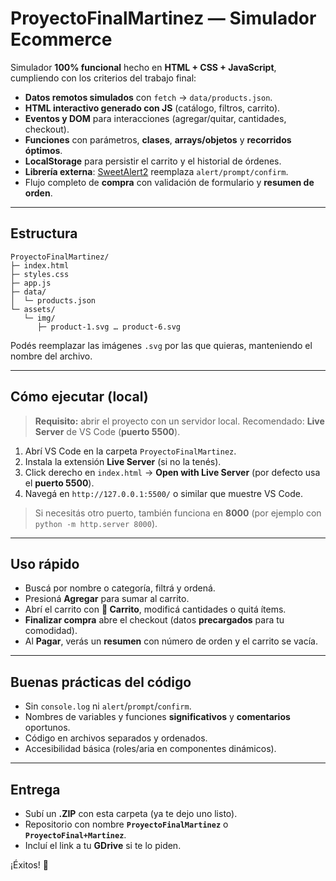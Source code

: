 # ProyectoFinalMartinez — Simulador Ecommerce

Simulador **100% funcional** hecho en **HTML + CSS + JavaScript**, cumpliendo con los criterios del trabajo final:

- **Datos remotos simulados** con `fetch` → `data/products.json`.
- **HTML interactivo generado con JS** (catálogo, filtros, carrito).
- **Eventos y DOM** para interacciones (agregar/quitar, cantidades, checkout).
- **Funciones** con parámetros, **clases**, **arrays/objetos** y **recorridos óptimos**.
- **LocalStorage** para persistir el carrito y el historial de órdenes.
- **Librería externa**: [SweetAlert2](https://sweetalert2.github.io) reemplaza `alert/prompt/confirm`.
- Flujo completo de **compra** con validación de formulario y **resumen de orden**.

---

## Estructura

```
ProyectoFinalMartinez/
├─ index.html
├─ styles.css
├─ app.js
├─ data/
│  └─ products.json
└─ assets/
   └─ img/
      ├─ product-1.svg … product-6.svg
```

Podés reemplazar las imágenes `.svg` por las que quieras, manteniendo el nombre del archivo.

---

## Cómo ejecutar (local)

> **Requisito:** abrir el proyecto con un servidor local. Recomendado: **Live Server** de VS Code (**puerto 5500**).

1. Abrí VS Code en la carpeta `ProyectoFinalMartinez`.
2. Instala la extensión **Live Server** (si no la tenés).
3. Click derecho en `index.html` → **Open with Live Server** (por defecto usa el **puerto 5500**).
4. Navegá en `http://127.0.0.1:5500/` o similar que muestre VS Code.

> Si necesitás otro puerto, también funciona en **8000** (por ejemplo con `python -m http.server 8000`).

---

## Uso rápido

- Buscá por nombre o categoría, filtrá y ordená.
- Presioná **Agregar** para sumar al carrito.
- Abrí el carrito con **🛒 Carrito**, modificá cantidades o quitá ítems.
- **Finalizar compra** abre el checkout (datos **precargados** para tu comodidad).
- Al **Pagar**, verás un **resumen** con número de orden y el carrito se vacía.

---

## Buenas prácticas del código

- Sin `console.log` ni `alert`/`prompt`/`confirm`.
- Nombres de variables y funciones **significativos** y **comentarios** oportunos.
- Código en archivos separados y ordenados.
- Accesibilidad básica (roles/aria en componentes dinámicos).

---

## Entrega

- Subí un **.ZIP** con esta carpeta (ya te dejo uno listo).
- Repositorio con nombre **`ProyectoFinalMartinez`** o **`ProyectoFinal+Martinez`**.
- Incluí el link a tu **GDrive** si te lo piden.

¡Éxitos! 💪